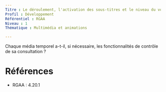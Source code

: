 ```yaml
---
Titre : Le déroulement, l'activation des sous-titres et le niveau du volume sonore des contenus audios et vidéos sont contrôlables par l'utilisateur.
Profil : Développement
Référentiel : RGAA
Niveau : 1
Thématique : Multimédia et animations

---
```

Chaque média temporel a-t-il, si nécessaire, les fonctionnalités de contrôle de sa consultation ?

# Références

*   RGAA : 4.20.1